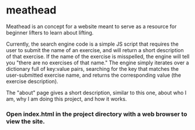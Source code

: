 # meathead
Meathead is an concept for a website meant to serve as a resource for beginner lifters to learn about lifting.

Currently, the search engine code is a simple JS script that requires the user to submit the name of an exercise, and will return a short description of that exercise. If the name of the exercise is misspelled, the engine will tell you "there are no exercises of that name." The engine simply iterates over a dictionary full of key:value pairs, searching for the key that matches the user-submitted exercise name, and returns the corresponding value (the exercise description).

The "about" page gives a short description, similar to this one, about who I am, why I am doing this project, and how it works. 

### Open index.html in the project directory with a web browser to view the site.
